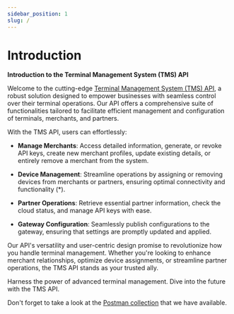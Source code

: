```yaml
---
sidebar_position: 1
slug: /
---
```



# Introduction

**Introduction to the Terminal Management System (TMS) API**

Welcome to the cutting-edge [Terminal Management System (TMS) API](category/tms-api), a robust solution designed to empower businesses with seamless control over their terminal operations. Our API offers a comprehensive suite of functionalities tailored to facilitate efficient management and configuration of terminals, merchants, and partners.

With the TMS API, users can effortlessly:

- **Manage Merchants**: Access detailed information, generate, or revoke API keys, create new merchant profiles, update existing details, or entirely remove a merchant from the system.
  
- **Device Management**: Streamline operations by assigning or removing devices from merchants or partners, ensuring optimal connectivity and functionality (*).

- **Partner Operations**: Retrieve essential partner information, check the cloud status, and manage API keys with ease.

- **Gateway Configuration**: Seamlessly publish configurations to the gateway, ensuring that settings are promptly updated and applied.

Our API's versatility and user-centric design promise to revolutionize how you handle terminal management. Whether you're looking to enhance merchant relationships, optimize device assignments, or streamline partner operations, the TMS API stands as your trusted ally.

Harness the power of advanced terminal management. Dive into the future with the TMS API.

Don't forget to take a look at the [Postman collection](tmsapidownloads.md) that we have available.


